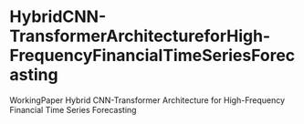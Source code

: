 # HybridCNN-TransformerArchitectureforHigh-FrequencyFinancialTimeSeriesForecasting
WorkingPaper Hybrid CNN-Transformer Architecture for High-Frequency Financial Time Series Forecasting
